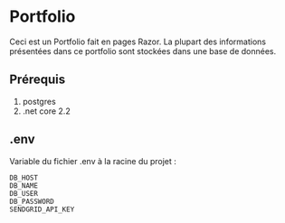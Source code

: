 # Portfolio

Ceci est un Portfolio fait en pages Razor.
La plupart des informations présentées dans ce portfolio sont stockées dans une base de données.

## Prérequis

1. postgres
2. .net core 2.2

## .env

Variable du fichier .env à la racine du projet :

```
DB_HOST
DB_NAME
DB_USER
DB_PASSWORD
SENDGRID_API_KEY
```